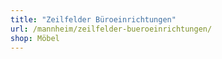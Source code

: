 ```yaml
---
title: "Zeilfelder Büroeinrichtungen"
url: /mannheim/zeilfelder-bueroeinrichtungen/
shop: Möbel
---
```

